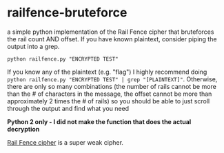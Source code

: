 # railfence-bruteforce
a simple python implementation of the Rail Fence cipher that bruteforces the rail count AND offset. If you have known plaintext, consider piping the output into a grep.

`python railfence.py "ENCRYPTED TEST"`

If you know any of the plaintext (e.g. "flag") I highly recommend doing `python railfence.py "ENCRYPTED TEST" | grep "[PLAINTEXT]"`. Otherwise, there are only so many combinations (the number of rails cannot be more than the # of characters in the message, the offset cannot be more than approximately 2 times the # of rails) so you should be able to just scroll through the output and find what you need

**Python 2 only - I did not make the function that does the actual decryption**

[Rail Fence cipher](https://en.wikipedia.org/wiki/Rail_fence_cipher)
is a super weak cipher.
